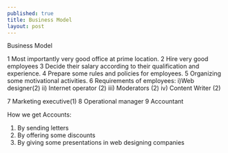 ```yaml
---
published: true
title: Business Model
layout: post
---
```

Business Model



1	Most importantly very good office at prime location.
2	Hire very good employees 
3	Decide their salary according to their qualification and experience.
4	Prepare some rules and policies for employees.
5	Organizing some motivational activities.
6	Requirements of employees:
i)Web designer(2)
ii) Internet operator (2)
iii) Moderators (2)
iv) Content Writer (2)

7	Marketing executive(1)
8	Operational manager
9	Accountant




How we get Accounts:


1)	By sending letters
2)	By offering some discounts
3)	By giving some presentations in web designing companies